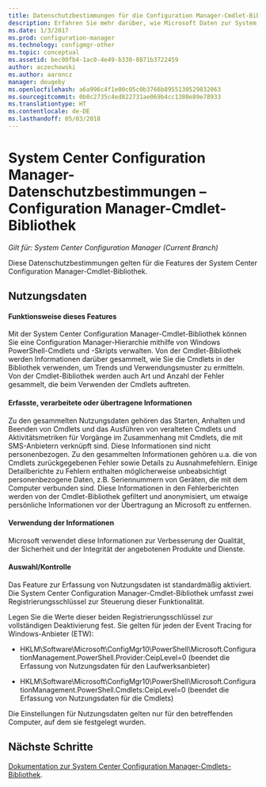 ```yaml
---
title: Datenschutzbestimmungen für die Configuration Manager-Cmdlet-Bibliothek
description: Erfahren Sie mehr darüber, wie Microsoft Daten zur System Center Configuration Manager-Cmdlet-Bibliothek sammelt und verwendet.
ms.date: 1/3/2017
ms.prod: configuration-manager
ms.technology: configmgr-other
ms.topic: conceptual
ms.assetid: bec00fb4-1ac0-4e49-b330-0871b3722459
author: aczechowski
ms.author: aaroncz
manager: dougeby
ms.openlocfilehash: a6a996c4f1e00c05c0b3766b8955130529832063
ms.sourcegitcommit: 0b0c2735c4ed822731ae069b4cc1380e89e78933
ms.translationtype: HT
ms.contentlocale: de-DE
ms.lasthandoff: 05/03/2018
---
```

# <a name="system-center-configuration-manager-privacy-statement---configuration-manager-cmdlet-library"></a>System Center Configuration Manager-Datenschutzbestimmungen – Configuration Manager-Cmdlet-Bibliothek

*Gilt für: System Center Configuration Manager (Current Branch)*

Diese Datenschutzbestimmungen gelten für die Features der System Center Configuration Manager-Cmdlet-Bibliothek.  

## <a name="usage-data"></a>Nutzungsdaten  

#### <a name="what-this-feature-does"></a>Funktionsweise dieses Features   

Mit der System Center Configuration Manager-Cmdlet-Bibliothek können Sie eine Configuration Manager-Hierarchie mithilfe von Windows PowerShell-Cmdlets und -Skripts verwalten. Von der Cmdlet-Bibliothek werden Informationen darüber gesammelt, wie Sie die Cmdlets in der Bibliothek verwenden, um Trends und Verwendungsmuster zu ermitteln. Von der Cmdlet-Bibliothek werden auch Art und Anzahl der Fehler gesammelt, die beim Verwenden der Cmdlets auftreten.  

#### <a name="information-collected-processed-or-transmitted"></a>Erfasste, verarbeitete oder übertragene Informationen
   
Zu den gesammelten Nutzungsdaten gehören das Starten, Anhalten und Beenden von Cmdlets und das Ausführen von veralteten Cmdlets und Aktivitätsmetriken für Vorgänge im Zusammenhang mit Cmdlets, die mit SMS-Anbietern verknüpft sind. Diese Informationen sind nicht personenbezogen. Zu den gesammelten Informationen gehören u.a. die von Cmdlets zurückgegebenen Fehler sowie Details zu Ausnahmefehlern. Einige Detailberichte zu Fehlern enthalten möglicherweise unbeabsichtigt personenbezogene Daten, z.B. Seriennummern von Geräten, die mit dem Computer verbunden sind. Diese Informationen in den Fehlerberichten werden von der Cmdlet-Bibliothek gefiltert und anonymisiert, um etwaige persönliche Informationen vor der Übertragung an Microsoft zu entfernen.  

#### <a name="use-of-information"></a>Verwendung der Informationen
   
Microsoft verwendet diese Informationen zur Verbesserung der Qualität, der Sicherheit und der Integrität der angebotenen Produkte und Dienste.  

#### <a name="choicecontrol"></a>Auswahl/Kontrolle   

Das Feature zur Erfassung von Nutzungsdaten ist standardmäßig aktiviert. Die System Center Configuration Manager-Cmdlet-Bibliothek umfasst zwei Registrierungsschlüssel zur Steuerung dieser Funktionalität.  

 Legen Sie die Werte dieser beiden Registrierungsschlüssel zur vollständigen Deaktivierung fest. Sie gelten für jeden der Event Tracing for Windows-Anbieter (ETW):  

-   HKLM\Software\Microsoft\ConfigMgr10\PowerShell\Microsoft.ConfigurationManagement.PowerShell.Provider:CeipLevel=0 (beendet die Erfassung von Nutzungsdaten für den Laufwerksanbieter)  

-   HKLM\Software\Microsoft\ConfigMgr10\PowerShell\Microsoft.ConfigurationManagement.PowerShell.Cmdlets:CeipLevel=0 (beendet die Erfassung von Nutzungsdaten für die Cmdlets)  

 Die Einstellungen für Nutzungsdaten gelten nur für den betreffenden Computer, auf dem sie festgelegt wurden.  


## <a name="next-steps"></a>Nächste Schritte

[Dokumentation zur System Center Configuration Manager-Cmdlets-Bibliothek](https://docs.microsoft.com/powershell/sccm/configurationmanager/).   

